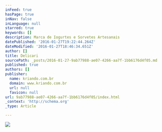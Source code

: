```yaml
---
inFeed: true
hasPage: true
inNav: false
inLanguage: null
starred: true
keywords: []
description: Marca de Iogurtes e Sorvetes Artesanais
datePublished: '2016-01-27T19:22:44.264Z'
dateModified: '2016-01-27T18:46:34.651Z'
author: []
title: Delicari
sourcePath: _posts/2016-01-27-9ab77988-ae07-4266-aa7f-1bb6176d4f05.md
published: true
authors: []
publisher:
  name: kriando.com.br
  domain: www.kriando.com.br
  url: null
  favicon: null
url: 9ab77988-ae07-4266-aa7f-1bb6176d4f05/index.html
_context: 'http://schema.org'
_type: Article

---
```

![](https://s3-us-west-2.amazonaws.com/the-grid-img/p/b3af19363a92b6199acf2e7a56b7c2a854163220.jpg)